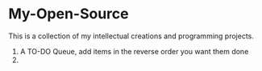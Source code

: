 # My-Open-Source
This is a collection of my intellectual creations and programming projects.
1. A TO-DO Queue, add items in the reverse order you want them done
2. 
